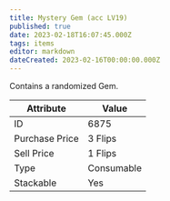```yaml
---
title: Mystery Gem (acc LV19)
published: true
date: 2023-02-18T16:07:45.000Z
tags: items
editor: markdown
dateCreated: 2023-02-16T00:00:00.000Z
---
```


Contains a randomized Gem.

|Attribute|Value|
|-|-|
|ID|6875|
|Purchase Price|3 Flips|
|Sell Price|1 Flips|
|Type|Consumable|
|Stackable|Yes|

